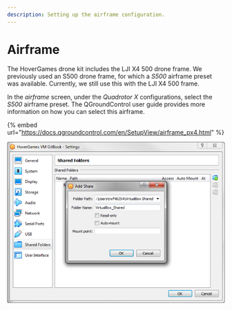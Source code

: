 ```yaml
---
description: Setting up the airframe configuration.
---
```


# Airframe

The HoverGames drone kit includes the LJI X4 500 drone frame. We previously used an S500 drone frame, for which a _S500_ airframe preset was available. Currently, we still use this with the LJI X4 500 frame.

In the _airframe_ screen, under the _Quadrotor X_ configurations, select the _S500_ airframe preset. The QGroundControl user guide provides more information on how you can select this airframe.

{% embed url="https://docs.qgroundcontrol.com/en/SetupView/airframe_px4.html" %}

![Select the S500 airframe preset under "Quadrotor x".](<../../.gitbook/assets/image (91).png>)
